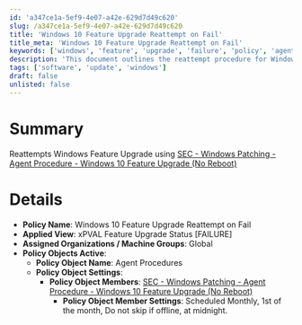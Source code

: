 ```yaml
---
id: 'a347ce1a-5ef9-4e07-a42e-629d7d49c620'
slug: /a347ce1a-5ef9-4e07-a42e-629d7d49c620
title: 'Windows 10 Feature Upgrade Reattempt on Fail'
title_meta: 'Windows 10 Feature Upgrade Reattempt on Fail'
keywords: ['windows', 'feature', 'upgrade', 'failure', 'policy', 'agent', 'procedure']
description: 'This document outlines the reattempt procedure for Windows 10 feature upgrades that have failed, utilizing a specific agent procedure designed to handle upgrades without rebooting the system. It details the policy name, applied view, assigned organizations, and active policy objects.'
tags: ['software', 'update', 'windows']
draft: false
unlisted: false
---
```


# Summary

Reattempts Windows Feature Upgrade using [SEC - Windows Patching - Agent Procedure - Windows 10 Feature Upgrade (No Reboot)](/docs/0ecbf1e1-8947-417c-a3ad-952fcf218140)

# Details

- **Policy Name**: Windows 10 Feature Upgrade Reattempt on Fail
- **Applied View**: xPVAL Feature Upgrade Status [FAILURE]
- **Assigned Organizations / Machine Groups**: Global
- **Policy Objects Active**:
  - **Policy Object Name**: Agent Procedures
  - **Policy Object Settings**:  
    - **Policy Object Members**: [SEC - Windows Patching - Agent Procedure - Windows 10 Feature Upgrade (No Reboot)](/docs/0ecbf1e1-8947-417c-a3ad-952fcf218140)  
      - **Policy Object Member Settings**: Scheduled Monthly, 1st of the month, Do not skip if offline, at midnight.
